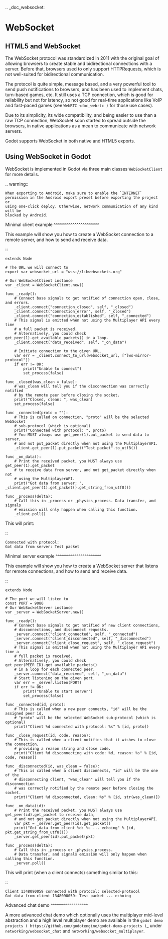 .. _doc_websocket:

WebSocket
=========

HTML5 and WebSocket
-------------------

The WebSocket protocol was standardized in 2011 with the original goal of allowing browsers to create stable and bidirectional connections with a server.
Before that, browsers used to only support HTTPRequests, which is not well-suited for bidirectional communication.

The protocol is quite simple, message based, and a very powerful tool to send push notifications to browsers, and has been used to implement chats, turn-based games, etc. It still uses a TCP connection, which is good for reliability but not for latency, so not good for real-time applications like VoIP and fast-paced games (see `WebRTC <doc_webrtc )` for those use cases).

Due to its simplicity, its wide compatibility, and being easier to use than a raw TCP connection, WebSocket soon started to spread outside the browsers, in native applications as a mean to communicate with network servers.

Godot supports WebSocket in both native and HTML5 exports.

Using WebSocket in Godot
------------------------

WebSocket is implemented in Godot via three main classes `WebSocketClient` for more details.

.. warning::

    When exporting to Android, make sure to enable the `INTERNET`
    permission in the Android export preset before exporting the project or
    using one-click deploy. Otherwise, network communication of any kind will be
    blocked by Android.

Minimal client example
^^^^^^^^^^^^^^^^^^^^^^

This example will show you how to create a WebSocket connection to a remote server, and how to send and receive data.

::

    extends Node

    # The URL we will connect to
    export var websocket_url = "wss://libwebsockets.org"

    # Our WebSocketClient instance
    var _client = WebSocketClient.new()

    func _ready():
        # Connect base signals to get notified of connection open, close, and errors.
        _client.connect("connection_closed", self, "_closed")
        _client.connect("connection_error", self, "_closed")
        _client.connect("connection_established", self, "_connected")
        # This signal is emitted when not using the Multiplayer API every time
        # a full packet is received.
        # Alternatively, you could check get_peer(1).get_available_packets() in a loop.
        _client.connect("data_received", self, "_on_data")

        # Initiate connection to the given URL.
        var err = _client.connect_to_url(websocket_url, ["lws-mirror-protocol"])
        if err != OK:
            print("Unable to connect")
            set_process(false)

    func _closed(was_clean = false):
        # was_clean will tell you if the disconnection was correctly notified
        # by the remote peer before closing the socket.
        print("Closed, clean: ", was_clean)
        set_process(false)

    func _connected(proto = ""):
        # This is called on connection, "proto" will be the selected WebSocket
        # sub-protocol (which is optional)
        print("Connected with protocol: ", proto)
        # You MUST always use get_peer(1).put_packet to send data to server,
        # and not put_packet directly when not using the MultiplayerAPI.
        _client.get_peer(1).put_packet("Test packet".to_utf8())

    func _on_data():
        # Print the received packet, you MUST always use get_peer(1).get_packet
        # to receive data from server, and not get_packet directly when not
        # using the MultiplayerAPI.
        print("Got data from server: ", _client.get_peer(1).get_packet().get_string_from_utf8())

    func _process(delta):
        # Call this in _process or _physics_process. Data transfer, and signals
        # emission will only happen when calling this function.
        _client.poll()

This will print:

::

    Connected with protocol:
    Got data from server: Test packet

Minimal server example
^^^^^^^^^^^^^^^^^^^^^^

This example will show you how to create a WebSocket server that listens for remote connections, and how to send and receive data.

::

    extends Node

    # The port we will listen to
    const PORT = 9080
    # Our WebSocketServer instance
    var _server = WebSocketServer.new()

    func _ready():
        # Connect base signals to get notified of new client connections,
        # disconnections, and disconnect requests.
        _server.connect("client_connected", self, "_connected")
        _server.connect("client_disconnected", self, "_disconnected")
        _server.connect("client_close_request", self, "_close_request")
        # This signal is emitted when not using the Multiplayer API every time a
        # full packet is received.
        # Alternatively, you could check get_peer(PEER_ID).get_available_packets()
        # in a loop for each connected peer.
        _server.connect("data_received", self, "_on_data")
        # Start listening on the given port.
        var err = _server.listen(PORT)
        if err != OK:
            print("Unable to start server")
            set_process(false)

    func _connected(id, proto):
        # This is called when a new peer connects, "id" will be the assigned peer id,
        # "proto" will be the selected WebSocket sub-protocol (which is optional)
        print("Client %d connected with protocol: %s" % [id, proto])

    func _close_request(id, code, reason):
        # This is called when a client notifies that it wishes to close the connection,
        # providing a reason string and close code.
        print("Client %d disconnecting with code: %d, reason: %s" % [id, code, reason])

    func _disconnected(id, was_clean = false):
        # This is called when a client disconnects, "id" will be the one of the
        # disconnecting client, "was_clean" will tell you if the disconnection
        # was correctly notified by the remote peer before closing the socket.
        print("Client %d disconnected, clean: %s" % [id, str(was_clean)])

    func _on_data(id):
        # Print the received packet, you MUST always use get_peer(id).get_packet to receive data,
        # and not get_packet directly when not using the MultiplayerAPI.
        var pkt = _server.get_peer(id).get_packet()
        print("Got data from client %d: %s ... echoing" % [id, pkt.get_string_from_utf8()])
        _server.get_peer(id).put_packet(pkt)

    func _process(delta):
        # Call this in _process or _physics_process.
        # Data transfer, and signals emission will only happen when calling this function.
        _server.poll()

This will print (when a client connects) something similar to this:

::

    Client 1348090059 connected with protocol: selected-protocol
    Got data from client 1348090059: Test packet ... echoing

Advanced chat demo
^^^^^^^^^^^^^^^^^^

A more advanced chat demo which optionally uses the multiplayer mid-level abstraction and a high level multiplayer demo are available in the `godot demo projects ( https://github.com/godotengine/godot-demo-projects )`_ under `networking/websocket_chat` and `networking/websocket_multiplayer`.
